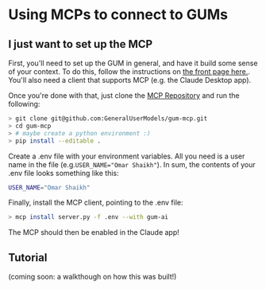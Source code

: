 # Using MCPs to connect to GUMs

## I just want to set up the MCP

First, you'll need to set up the GUM in general, and have it build some sense of your context. To do this, follow the instructions on [the front page here.](../index.md). You'll also need a client that supports MCP (e.g. the Claude Desktop app).

Once you're done with that, just clone the [MCP Repository](https://github.com/GeneralUserModels/gum-mcp) and run the following:

```bash
> git clone git@github.com:GeneralUserModels/gum-mcp.git
> cd gum-mcp
> # maybe create a python environment :)
> pip install --editable .
```

Create a .env file with your environment variables. All you need is a user name in the file (e.g.```USER_NAME="Omar Shaikh"```). In sum, the contents of your .env file looks something like this:

```bash
USER_NAME="Omar Shaikh"
```

Finally, install the MCP client, pointing to the .env file:

```bash
> mcp install server.py -f .env --with gum-ai
```

The MCP should then be enabled in the Claude app!

## Tutorial

(coming soon: a walkthough on how this was built!)